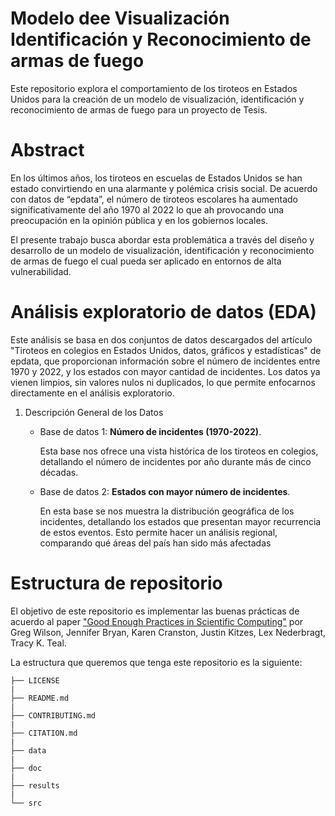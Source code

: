 # Modelo dee Visualización Identificación y Reconocimiento de armas de fuego
Este repositorio explora el comportamiento de los tiroteos en Estados Unidos para la creación de un modelo de visualización, identificación y reconocimiento de armas de fuego para un proyecto de Tesis.

# Abstract

En los últimos años, los tiroteos en escuelas de Estados Unidos se han estado convirtiendo en una alarmante y polémica crisis social. De acuerdo con datos de “epdata”, el número de tiroteos escolares ha aumentado significativamente del año 1970 al 2022 lo que ah provocando una preocupación en la opinión pública y en los gobiernos locales.

El presente trabajo busca abordar esta problemática a través del diseño y desarrollo de un modelo de visualización, identificación y reconocimiento de armas de fuego el cual pueda ser aplicado en entornos de alta vulnerabilidad.

# Análisis exploratorio de datos (EDA)

Este análisis se basa en dos conjuntos de datos descargados del artículo "Tiroteos en colegios en Estados Unidos, datos, gráficos y estadísticas" de epdata, que proporcionan información sobre el número de incidentes entre 1970 y 2022, y los estados con mayor cantidad de incidentes. Los datos ya vienen limpios, sin valores nulos ni duplicados, lo que permite enfocarnos directamente en el análisis exploratorio.

1. Descripción General de los Datos
   * Base de datos 1: **Número de incidentes (1970-2022)**.
     
     Esta base nos ofrece una vista histórica de los tiroteos en colegios, detallando el número       de incidentes por año durante más de cinco décadas.

   * Base de datos 2: **Estados con mayor número de incidentes**.
     
     En esta base se nos muestra la distribución geográfica de los incidentes, detallando los         estados que presentan mayor recurrencia de estos eventos. Esto permite hacer un análisis         regional, comparando qué áreas del país han sido más afectadas

# Estructura de repositorio
     
El objetivo de este repositorio es implementar las buenas prácticas de acuerdo al paper ["Good Enough Practices in Scientific Computing"](https://arxiv.org/abs/1609.00037) por Greg Wilson, Jennifer Bryan, Karen Cranston, Justin Kitzes, Lex Nederbragt, Tracy K. Teal.

La estructura que queremos que tenga este repositorio es la siguiente:

    ├── LICENSE             
    |  
    ├── README.md           
    |  
    ├── CONTRIBUTING.md     
    |  
    ├── CITATION.md         
    |  
    ├── data                
    |  
    ├── doc                 
    |  
    ├── results            
    |  
    └── src                 

